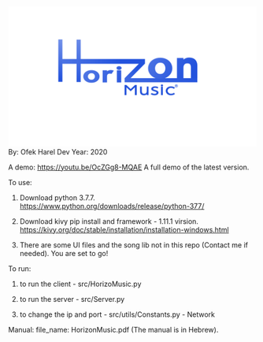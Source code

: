 ![](/src/ui/images/logo/TransLogo.png)
By: Ofek Harel 
Dev Year: 2020

A demo:
https://youtu.be/OcZGg8-MQAE
A full demo of the latest version.

To use:
1. Download python 3.7.7.
  https://www.python.org/downloads/release/python-377/

2. Download kivy pip install and framework - 1.11.1 virsion.
  https://kivy.org/doc/stable/installation/installation-windows.html

3. There are some UI files and the song lib not in this repo (Contact me if needed).
You are set to go!

To run:
1. to run the client - src/HorizoMusic.py

2. to run the server - src/Server.py

3. to change the ip and port - src/utils/Constants.py - Network

Manual:
file_name: HorizonMusic.pdf (The manual is in Hebrew).
